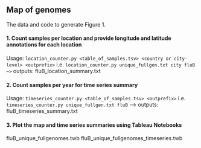 ## Map of genomes

The data and code to generate Figure 1.

#### 1. Count samples per location and provide longitude and latitude annotations for each location
Usage: `location_counter.py <table_of_samples.tsv> <country or city-level> <outprefix>`
i.e. `location_counter.py unique_fullgen.txt city fluB —>` outputs: fluB_location_summary.txt


#### 2. Count samples per year for time series summary
Usage: `timeseries_counter.py <table_of_samples.tsv> <outprefix>`
i.e. `timeseries_counter.py unique_fullgen.txt fluB` —> outputs: fluB_timeseries_summary.txt


#### 3. Plot the map and time series summaries using Tableau Notebooks
fluB_unique_fullgenomes.twb
fluB_unique_fullgenomes_timeseries.twb
